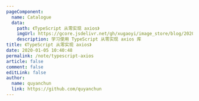 ```yaml
---
pageComponent:
  name: Catalogue
  data:
    path: 《TypeScript 从零实现 axios》
    imgUrl: https://gcore.jsdelivr.net/gh/xugaoyi/image_store/blog/20200105104632.png
    description: 学习使用 TypeScript 从零实现 axios 库
title: 《TypeScript 从零实现 axios》
date: 2020-01-05 10:40:48
permalink: /note/typescript-axios
article: false
comment: false
editLink: false
author:
  name: quyanchun
  link: https://github.com/quyanchun
---
```

